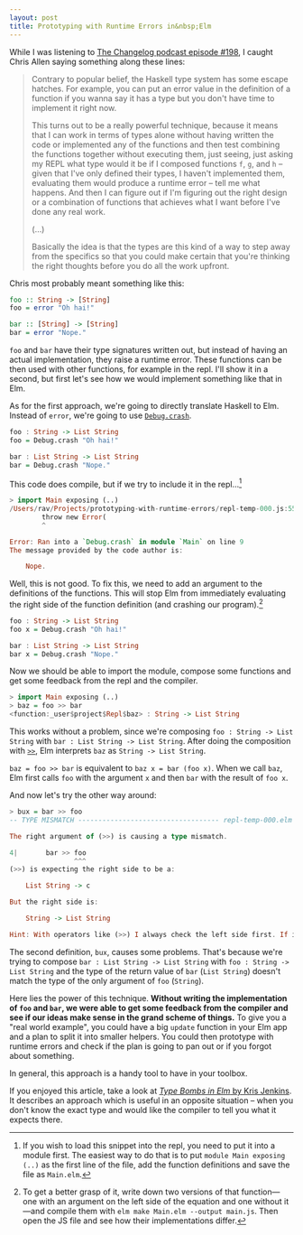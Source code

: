 ```yaml
---
layout: post
title: Prototyping with Runtime Errors in&nbsp;Elm
---
```

While I was listening to [The Changelog podcast episode #198](https://changelog.com/podcast/198), I caught Chris Allen saying something along these lines:

> Contrary to popular belief, the Haskell type system has some escape hatches. For example, you can put an error value in the definition of a function if you wanna say it has a type but you don't have time to implement it right now.
>
> <!--more-->
> This turns out to be a really powerful technique, because it means that I can work in terms of types alone without having written the code or implemented any of the functions and then test combining the functions together without executing them, just seeing, just asking my REPL what type would it be if I composed functions `f`, `g`, and `h` – given that I've only defined their types, I haven't implemented them, evaluating them would produce a runtime error – tell me what happens. And then I can figure out if I'm figuring out the right design or a combination of functions that achieves what I want before I've done any real work.
>
> (…)
>
> Basically the idea is that the types are this kind of a way to step away from the specifics so that
> you could make certain that you're thinking the right thoughts before you do all the work upfront.

Chris most probably meant something like this:

```haskell
foo :: String -> [String]
foo = error "Oh hai!"

bar :: [String] -> [String]
bar = error "Nope."
```

`foo` and `bar` have their type signatures written out, but instead of having an actual implementation, they raise a runtime error. These functions can be then used with other functions, for example in the repl. I'll show it in a second, but first let's see how we would implement something like that in Elm.

As for the first approach, we're going to directly translate Haskell to Elm. Instead of `error`, we're going to use [`Debug.crash`](http://package.elm-lang.org/packages/elm-lang/core/5.0.0/Debug#crash).

```haskell
foo : String -> List String
foo = Debug.crash "Oh hai!"

bar : List String -> List String
bar = Debug.crash "Nope."
```

This code does compile, but if we try to include it in the repl…[^1]

[^1]: If you wish to load this snippet into the repl, you need to put it into a module first. The easiest way to do that is to put `module Main exposing (..)` as the first line of the file, add the function definitions and save the file as `Main.elm`.

```haskell
> import Main exposing (..)
/Users/rav/Projects/prototyping-with-runtime-errors/repl-temp-000.js:556
		throw new Error(
		^

Error: Ran into a `Debug.crash` in module `Main` on line 9
The message provided by the code author is:

    Nope.
```

Well, this is not good. To fix this, we need to add an argument to the definitions of the functions. This will stop Elm from immediately evaluating the right side of the function definition (and crashing our program).[^2]

[^2]: To get a better grasp of it, write down two versions of that function—one with an argument on the left side of the equation and one without it—and compile them with `elm make Main.elm --output main.js`. Then open the JS file and see how their implementations differ.

```haskell
foo : String -> List String
foo x = Debug.crash "Oh hai!"

bar : List String -> List String
bar x = Debug.crash "Nope."
```

Now we should be able to import the module, compose some functions and get some feedback from the repl and the compiler.

```haskell
> import Main exposing (..)
> baz = foo >> bar
<function:_user$project$Repl$baz> : String -> List String
```

This works without a problem, since we're composing `foo : String -> List String` with `bar : List String -> List String`. After doing the composition with [`>>`](http://package.elm-lang.org/packages/elm-lang/core/4.0.5/Basics#), Elm interprets `baz` as `String -> List String`.

`baz = foo >> bar` is equivalent to `baz x = bar (foo x)`. When we call `baz`, Elm first calls `foo` with the argument `x` and then `bar` with the result of `foo x`.

And now let's try the other way around:

```haskell
> bux = bar >> foo
-- TYPE MISMATCH ----------------------------------- repl-temp-000.elm

The right argument of (>>) is causing a type mismatch.

4|       bar >> foo
                ^^^
(>>) is expecting the right side to be a:

    List String -> c

But the right side is:

    String -> List String

Hint: With operators like (>>) I always check the left side first. If it seems fine, I assume it is correct and check the right side. So the problem may be in how the left and right arguments interact.
```

The second definition, `bux`, causes some problems. That's because we're trying to compose `bar : List String -> List String` with `foo : String -> List String` and the type of the return value of `bar` (`List String`) doesn't match the type of the only argument of `foo` (`String`).

Here lies the power of this technique. **Without writing the implementation of `foo` and `bar`, we were able to get some feedback from the compiler and see if our ideas make sense in the grand scheme of things.** To give you a "real world example", you could have a big `update` function in your Elm app and a plan to split it into smaller helpers. You could then prototype with runtime errors and check if the plan is going to pan out or if you forgot about something.

In general, this approach is a handy tool to have in your toolbox.

If you enjoyed this article, take a look at [_Type Bombs in Elm_ by Kris Jenkins](http://blog.jenkster.com/2016/11/type-bombs-in-elm.html). It describes an approach which is useful in an opposite situation – when you don't know the exact type and would like the compiler to tell you what it expects there.

